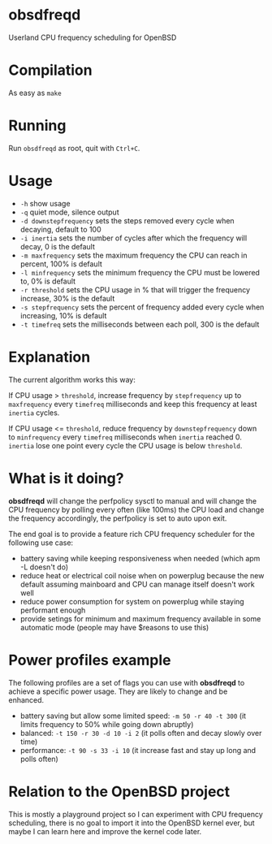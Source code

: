 # obsdfreqd

Userland CPU frequency scheduling for OpenBSD

# Compilation

As easy as `make`

# Running

Run `obsdfreqd` as root, quit with `Ctrl+C`.

# Usage

- `-h` show usage
- `-q` quiet mode, silence output
- `-d downstepfrequency` sets the steps removed every cycle when decaying, default to 100
- `-i inertia` sets the number of cycles after which the frequency will decay, 0 is the default
- `-m maxfrequency` sets the maximum frequency the CPU can reach in percent, 100% is default
- `-l minfrequency` sets the minimum frequency the CPU must be lowered to, 0% is default
- `-r threshold` sets the CPU usage in % that will trigger the frequency increase, 30% is the default
- `-s stepfrequency` sets the percent of frequency added every cycle when increasing, 10% is default
- `-t timefreq` sets the milliseconds between each poll, 300 is the default

# Explanation

The current algorithm works this way:

If CPU usage > `threshold`, increase frequency by `stepfrequency` up to `maxfrequency` every `timefreq` milliseconds and keep this frequency at least `inertia` cycles.

If CPU usage <= `threshold`, reduce frequency by `downstepfrequency` down to `minfrequency` every `timefreq` milliseconds when `inertia` reached 0. `inertia` lose one point every cycle the CPU usage is below `threshold`.

# What is it doing?

**obsdfreqd** will change the perfpolicy sysctl to manual and will change the CPU frequency by polling every often (like 100ms) the CPU load and change the frequency accordingly, the perfpolicy is set to auto upon exit.

The end goal is to provide a feature rich CPU frequency scheduler for the following use case:

- battery saving while keeping responsiveness when needed (which apm -L doesn't do)
- reduce heat or electrical coil noise when on powerplug because the new default assuming mainboard and CPU can manage itself doesn't work well
- reduce power consumption for system on powerplug while staying performant enough
- provide setings for minimum and maximum frequency available in some automatic mode (people may have $reasons to use this)

# Power profiles example

The following profiles are a set of flags you can use with **obsdfreqd** to achieve a specific power usage.  They are likely to change and be enhanced.

- battery saving but allow some limited speed: `-m 50 -r 40 -t 300` (it limits frequency to 50% while going down abruptly)
- balanced: `-t 150 -r 30 -d 10 -i 2` (it polls often and decay slowly over time)
- performance: `-t 90 -s 33 -i 10` (it increase fast and stay up long and polls often)

# Relation to the OpenBSD project

This is mostly a playground project so I can experiment with CPU frequency scheduling, there is no goal to import it into the OpenBSD kernel ever, but maybe I can learn here and improve the kernel code later.
